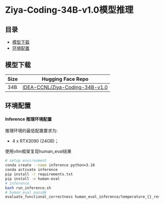 # Ziya-Coding-34B-v1.0模型推理


## 目录
- [模型下载](#模型下载)
- [环境配置](#环境配置)


## 模型下载

| Size | Hugging Face Repo |
| ---  | --- |
| 34B   | [IDEA-CCNL/Ziya-Coding-34B-v1.0](https://huggingface.co/IDEA-CCNL/Ziya-Coding-34B-v1.0)  

## 环境配置

#### Inference 推理环境配置

推理环境的最低配置要求为:
- 4 x RTX3090 (24GB)；

使用vllm框架复现human_eval结果
```bash
# setup environment
conda create --name inference python=3.10
conda activate inference
pip install -r requirements.txt
pip install -e human-eval
# inference
bash run_inference.sh
# human_eval pass@k 
evaluate_functional_correctness human_eval_inference/temperature_{}_results.json
```

